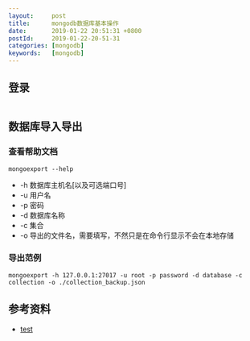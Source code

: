 ```yaml
---
layout:     post
title:      mongodb数据库基本操作
date:       2019-01-22 20:51:31 +0800
postId:     2019-01-22-20-51-31
categories: [mongodb]
keywords:   [mongodb]
---
```


## 登录

```shell

```

## 数据库导入导出

### 查看帮助文档

```shell
mongoexport --help
```

* -h 数据库主机名[以及可选端口号]
* -u 用户名
* -p 密码
* -d 数据库名称
* -c 集合
* -o 导出的文件名，需要填写，不然只是在命令行显示不会在本地存储

### 导出范例
```shell
mongoexport -h 127.0.0.1:27017 -u root -p password -d database -c collection -o ./collection_backup.json
```



## 参考资料

* [test](test.html)
